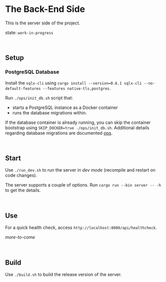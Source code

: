 # The Back-End Side

This is the server side of the project.

state: `work-in-progress`

<br/>

## Setup

### PostgreSQL Database

Install the `sqlx-cli` using `cargo install --version=0.6.1 sqlx-cli --no-default-features --features native-tls,postgres`.

Run `./ops/init_db.sh` script that:
- starts a PostgreSQL instance as a Docker container
- runs the database migrations within.

If the database container is already running, you can skip the container bootstrap using `SKIP_DOCKER=true ./ops/init_db.sh`. Additional details regarding database migrations are documented [ops](./ops/readme.md).

<br/>

## Start

Use `./run_dev.sh` to run the server in _dev mode_ (recompile and restart on code changes).

The server supports a couple of options. Run `cargo run --bin server -- -h` to get the details.

<br/>

## Use

For a quick health check, access `http://localhost:8080/api/healthcheck`.

_more-to-come_

<br/>

## Build

Use `./build.sh` to build the release version of the server.
